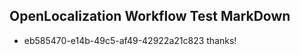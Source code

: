 ## OpenLocalization Workflow Test MarkDown
* eb585470-e14b-49c5-af49-42922a21c823 thanks!

<!--HONumber=Jul16_HO4-->


